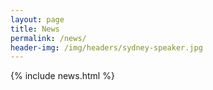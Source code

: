```yaml
---
layout: page
title: News
permalink: /news/
header-img: /img/headers/sydney-speaker.jpg
---
```


{% include news.html %}
